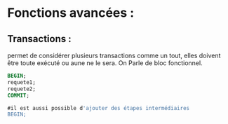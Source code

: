 # Fonctions avancées :
## Transactions :
permet de considérer plusieurs transactions comme un tout, elles doivent être toute exécuté ou aune ne le sera. On Parle de bloc fonctionnel.

```sql
BEGIN;
requete1;
requete2;
COMMIT;

#il est aussi possible d'ajouter des étapes intermédiaires
BEGIN;

```
<!--stackedit_data:
eyJoaXN0b3J5IjpbNjM2NjY1NDg5XX0=
-->